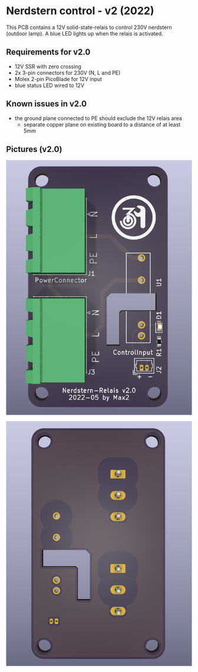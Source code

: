 # Nerdstern control - v2 (2022)

This PCB contains a 12V solid-state-relais to control 230V nerdstern (outdoor lamp).
A blue LED lights up when the relais is activated.

## Requirements for v2.0

* 12V SSR with zero crossing
* 2x 3-pin connectors for 230V (N, L and PE)
* Molex 2-pin PicoBlade for 12V input
* blue status LED wired to 12V

## Known issues in v2.0
* the ground plane connected to PE should exclude the 12V relais area
    * separate copper plane on existing board to a distance of at least 5mm

## Pictures (v2.0)

![pcb front](export/front.png "front view")

![pcb back](export/back.png "back view")
